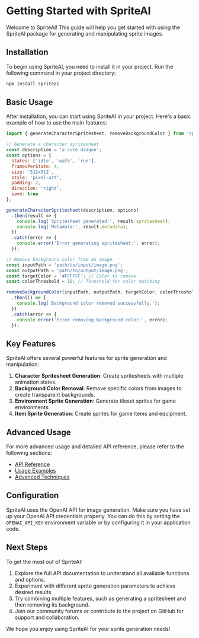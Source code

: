 # Getting Started with SpriteAI

Welcome to SpriteAI! This guide will help you get started with using the SpriteAI package for generating and manipulating sprite images.

## Installation

To begin using SpriteAI, you need to install it in your project. Run the following command in your project directory:

```bash
npm install spriteai
```

## Basic Usage

After installation, you can start using SpriteAI in your project. Here's a basic example of how to use the main features:

```javascript
import { generateCharacterSpritesheet, removeBackgroundColor } from 'spriteai';

// Generate a character spritesheet
const description = 'a cute dragon';
const options = {
  states: ['idle', 'walk', 'run'],
  framesPerState: 4,
  size: '512x512',
  style: 'pixel-art',
  padding: 2,
  direction: 'right',
  save: true
};

generateCharacterSpritesheet(description, options)
  .then(result => {
    console.log('Spritesheet generated:', result.spritesheet);
    console.log('Metadata:', result.metadata);
  })
  .catch(error => {
    console.error('Error generating spritesheet:', error);
  });

// Remove background color from an image
const inputPath = 'path/to/input/image.png';
const outputPath = 'path/to/output/image.png';
const targetColor = '#FFFFFF'; // Color to remove
const colorThreshold = 10; // Threshold for color matching

removeBackgroundColor(inputPath, outputPath, targetColor, colorThreshold)
  .then(() => {
    console.log('Background color removed successfully.');
  })
  .catch(error => {
    console.error('Error removing background color:', error);
  });
```

## Key Features

SpriteAI offers several powerful features for sprite generation and manipulation:

1. **Character Spritesheet Generation**: Create spritesheets with multiple animation states.
2. **Background Color Removal**: Remove specific colors from images to create transparent backgrounds.
3. **Environment Sprite Generation**: Generate tileset sprites for game environments.
4. **Item Sprite Generation**: Create sprites for game items and equipment.

## Advanced Usage

For more advanced usage and detailed API reference, please refer to the following sections:

- [API Reference](./api-reference.md)
- [Usage Examples](./usage-examples.md)
- [Advanced Techniques](./advanced-techniques.md)

## Configuration

SpriteAI uses the OpenAI API for image generation. Make sure you have set up your OpenAI API credentials properly. You can do this by setting the `OPENAI_API_KEY` environment variable or by configuring it in your application code.

## Next Steps

To get the most out of SpriteAI:

1. Explore the full API documentation to understand all available functions and options.
2. Experiment with different sprite generation parameters to achieve desired results.
3. Try combining multiple features, such as generating a spritesheet and then removing its background.
4. Join our community forums or contribute to the project on GitHub for support and collaboration.

We hope you enjoy using SpriteAI for your sprite generation needs!